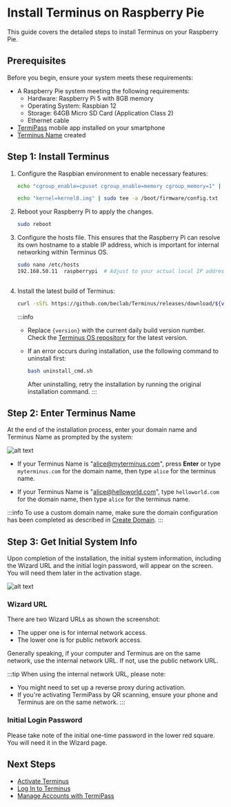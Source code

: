 # Install Terminus on Raspberry Pie

This guide covers the detailed steps to install Terminus on your Raspberry Pie. 

## Prerequisites

Before you begin, ensure your system meets these requirements:
- A Raspberry Pie system meeting the following requirements:
  - Hardware: Raspberry Pi 5 with 8GB memory 
  - Operating System: Raspbian 12  
  - Storage: 64GB Micro SD Card (Application Class 2)
  - Ethernet cable 
- [TermiPass](../../../termipass/overview.md#download-termipass) mobile app installed on your smartphone
- [Terminus Name](../../../termipass/account/index.md#create-a-terminus-name) created

## Step 1: Install Terminus 

1. Configure the Raspbian environment to enable necessary features: 
   
      ```bash
      echo "cgroup_enable=cpuset cgroup_enable=memory cgroup_memory=1" | sudo tee -a /boot/firmware/cmdline.txt

      echo "kernel=kernel8.img" | sudo tee -a /boot/firmware/config.txt
      ```

2. Reboot your Raspberry Pi to apply the changes.
   ```bash
   sudo reboot
   ```

3. Configure the hosts file. This ensures that the Raspberry Pi can resolve its own hostname to a stable IP address, which is important for internal networking within Terminus OS. 
   ```bash
   sudo nano /etc/hosts
   192.168.50.11  raspberrypi  # Adjust to your actual local IP address.
  
4. Install the latest build of Terminus:

   ```bash
   curl -sSfL https://github.com/beclab/Terminus/releases/download/${version}/install.sh | bash -
   ```
   :::info
   - Replace `{version}` with the current daily build version number. Check the [Terminus OS repository](https://github.com/beclab/terminus) for the latest version.

   - If an error occurs during installation, use the following command to uninstall first:
      ```bash
      bash uninstall_cmd.sh
      ```
      After uninstalling, retry the installation by running the original installation command.
   :::
 
## Step 2: Enter Terminus Name

At the end of the installation process, enter your domain name and Terminus Name as prompted by the system:

![alt text](/images/how-to/terminus/enter_terminus_name.png)

- If your Terminus Name is "alice@myterminus.com", press **Enter** or type `myterminus.com` for the domain name, then type `alice` for the terminus name.

- If your Terminus Name is "alice@helloworld.com", type `helloworld.com` for the domain name, then type `alice` for the terminus name.

:::info
To use a custom domain name, make sure the domain configuration has been completed as described in [Create Domain](../../../space/domain/host-domain.md).
:::

## Step 3: Get Initial System Info

Upon completion of the installation, the initial system information, including the Wizard URL and the initial login password, will appear on the screen. You will need them later in the activation stage.

![alt text](/images/how-to/terminus/one_time_password.png)

### Wizard URL

There are two Wizard URLs as shown the screenshot:

- The upper one is for internal network access.
- The lower one is for public network access.

Generally speaking, if your computer and Terminus are on the same network, use the internal network URL. If not, use the public network URL.

:::tip
When using the internal network URL, please note:
- You might need to set up a reverse proxy during activation.
- If you're activating TermiPass by QR scanning, ensure your phone and Terminus are on the same network.
:::

### Initial Login Password

Please take note of the initial one-time password in the lower red square. You will need it in the Wizard page. 

## Next Steps

- [Activate Terminus](../wizard.md)
- [Log In to Terminus](../login.md)
- [Manage Accounts with TermiPass](../../../termipass/account/index.md)








